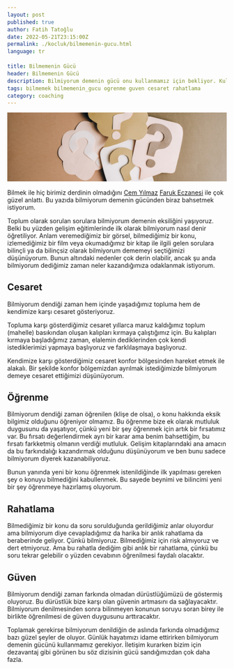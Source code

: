 ```yaml
---
layout: post
published: true
author: Fatih Tatoğlu
date: 2022-05-21T23:15:00Z
permalink: ./kocluk/bilmemenin-gucu.html
language: tr

title: Bilmemenin Gücü
header: Bilmemenin Gücü
description: Bilmiyorum demenin gücü onu kullanmamız için bekliyor. Kullanılırsa çok güzel şeyler olacak.
tags: bilmemek bilmemenin_gucu ogrenme guven cesaret rahatlama 
category: coaching
---
```


![Bilmemenin Gücü](../../image/soru_isareti.jpg "Olya Kobruseva - [Pexels](https://www.pexels.com/tr-tr/fotograf/beyaz-ve-kahverengi-harf-b-duvar-dekoru-5428829/)")

Bilmek ile hiç birimiz derdinin olmadığını [Cem Yılmaz](https://twitter.com/CMYLMZ "Cem Yılmaz (@CMYLMZ) / Twitter") [Faruk Eczanesi](https://www.youtube.com/watch?v=Ef53-pi66QY) ile çok güzel anlattı. Bu yazıda bilmiyorum demenin gücünden biraz bahsetmek istiyorum.

Toplum olarak sorulan sorulara bilmiyorum demenin eksiliğini yaşıyoruz. Belki bu yüzden gelişim eğitimlerinde ilk olarak bilmiyorum nasıl denir öğretiliyor. Anlam veremediğimiz bir görsel, bilmediğimiz bir konu, izlemediğimiz bir film veya okumadığımız bir kitap ile ilgili gelen sorulara bilinçli ya da bilinçsiz olarak bilmiyorum dememeyi seçtiğimizi düşünüyorum. Bunun altındaki nedenler çok derin olabilir, ancak şu anda bilmiyorum dediğimiz zaman neler kazandığımıza odaklanmak istiyorum.

## Cesaret

Bilmiyorum dendiği zaman hem içinde yaşadığımız topluma hem de kendimize karşı cesaret gösteriyoruz.

Topluma karşı gösterdiğimiz cesaret yıllarca maruz kaldığımız toplum (mahelle) basıkından oluşan kalıpları kırmaya çalıştığımız için. Bu kalıpları kırmaya başladığımız zaman, elalemin dediklerinden çok kendi istediklerimizi yapmaya başlıyoruz ve farklılaşmaya başlıyoruz.

Kendimize karşı gösterdiğimiz cesaret konfor bölgesinden hareket etmek ile alakalı. Bir şekilde konfor bölgemizdan ayrılmak istediğimizde bilmiyorum demeye cesaret ettiğimizi düşünüyorum.

## Öğrenme

Bilmiyorum dendiği zaman öğrenilen (klişe de olsa), o konu hakkında eksik bilgimiz olduğunu öğreniyor olmamız. Bu öğrenme bize ek olarak mutluluk duygusunu da yaşatıyor, çünkü yeni bir şey öğrenmek için artık bir fırsatımız var. Bu fırsatı değerlendirmek ayrı bir karar ama benim bahsettiğim, bu fırsatı farkketmiş olmanın verdiği mutluluk. Gelişim kitaplarındaki ana amacın da bu farkındalığı kazandırmak olduğunu düşünüyorum ve ben bunu sadece bilmiyorum diyerek kazanabiliyoruz.

Bunun yanında yeni bir konu öğrenmek istenildiğinde ilk yapılması gereken şey o konuyu bilmediğini kabullenmek. Bu sayede beynimi ve bilincimi yeni bir şey öğrenmeye hazırlamış oluyorum.

## Rahatlama

Bilmediğimiz bir konu da soru sorulduğunda gerildiğimiz anlar oluyordur ama bilmiyorum diye cevapladığımız da harika bir anlık rahatlama da beraberinde geliyor. Çünkü bilmiyoruz. Bilmediğimiz için risk almıyoruz ve dert etmiyoruz. Ama bu rahatla dediğim gibi anlık bir rahatlama, çünkü bu soru tekrar gelebilir o yüzden cevabının öğrenilmesi faydalı olacaktır.

## Güven

Bilmiyorum dendiği zaman farkında olmadan dürüstlüğümüzü de göstermiş oluyoruz. Bu dürüstlük bize karşı olan güvenin artmasını da sağlayacaktır. Bilmiyorum denilmesinden sonra bilinmeyen konunun soruyu soran birey ile birlikte öğrenilmesi de güven duygusunu arttıracaktır.

Toplamak gerekirse bilmiyorum denildiğin de aslında farkında olmadığımız bazı güzel şeyler de oluyor. Günlük hayatımızı idame ettirirken bilmiyorum demenin gücünü kullanmamız gerekiyor. İletişim kurarken bizim için dezavantaj gibi görünen bu söz dizisinin gücü sandığımızdan çok daha fazla.
